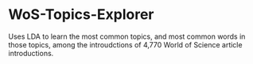 # WoS-Topics-Explorer

Uses LDA to learn the most common topics, and most common words in those topics, among the introudctions of 4,770 World of Science article introductions.

